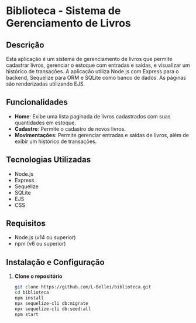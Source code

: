 # Biblioteca - Sistema de Gerenciamento de Livros

## Descrição

Esta aplicação é um sistema de gerenciamento de livros que permite cadastrar livros, gerenciar o estoque com entradas e saídas, e visualizar um histórico de transações. A aplicação utiliza Node.js com Express para o backend, Sequelize para ORM e SQLite como banco de dados. As páginas são renderizadas utilizando EJS.

## Funcionalidades

- **Home**: Exibe uma lista paginada de livros cadastrados com suas quantidades em estoque.
- **Cadastro**: Permite o cadastro de novos livros.
- **Movimentações**: Permite gerenciar entradas e saídas de livros, além de exibir um histórico de transações.

## Tecnologias Utilizadas

- Node.js
- Express
- Sequelize
- SQLite
- EJS
- CSS

## Requisitos

- Node.js (v14 ou superior)
- npm (v6 ou superior)

## Instalação e Configuração

1. **Clone o repositório**

   ```bash
   git clone https://github.com/L-Bellei/biblioteca.git
   cd biblioteca
   npm install
   npx sequelize-cli db:migrate
   npx sequelize-cli db:seed:all
   npm start
   ```
